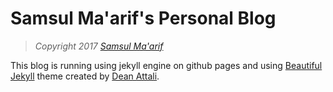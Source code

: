 # Samsul Ma'arif's Personal Blog

> *Copyright 2017 [Samsul Ma'arif](http://www.samsul.web.id)*

This blog is running using jekyll engine on github pages and using [Beautiful Jekyll](http://deanattali.com/beautiful-jekyll) theme created by [Dean Attali](http://deanattali.com).
